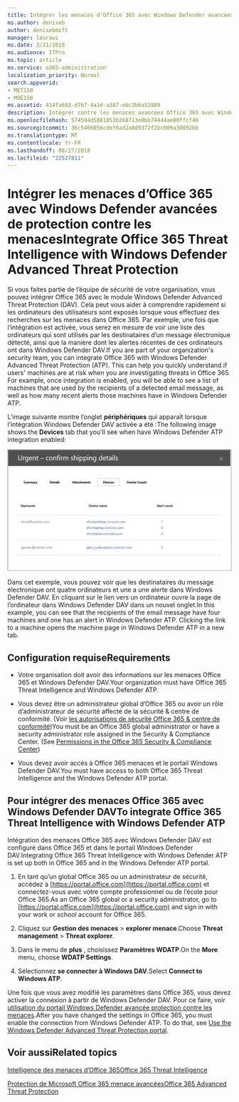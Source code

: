 ```yaml
---
title: Intégrer les menaces d’Office 365 avec Windows Defender avancées de protection contre les menaces
ms.author: deniseb
author: denisebmsft
manager: laurawi
ms.date: 3/21/2018
ms.audience: ITPro
ms.topic: article
ms.service: o365-administration
localization_priority: Normal
search.appverid:
- MET150
- MOE150
ms.assetid: 414fa693-d7b7-4a1d-a387-ebc3b6a52889
description: Intégrer contre les menaces avancées Office 365 avec Windows Defender avancée protection contre les menaces pour afficher des informations plus détaillées sur la gestion menace.
ms.openlocfilehash: 574594d5881853b268713e0bb74444ae80ffcf46
ms.sourcegitcommit: 36c5466056cdef6ad2a8d9372f2bc009a30892bb
ms.translationtype: MT
ms.contentlocale: fr-FR
ms.lasthandoff: 08/27/2018
ms.locfileid: "22527811"
---
```

# <a name="integrate-office-365-threat-intelligence-with-windows-defender-advanced-threat-protection"></a><span data-ttu-id="74c4e-103">Intégrer les menaces d’Office 365 avec Windows Defender avancées de protection contre les menaces</span><span class="sxs-lookup"><span data-stu-id="74c4e-103">Integrate Office 365 Threat Intelligence with Windows Defender Advanced Threat Protection</span></span>

<span data-ttu-id="74c4e-p101">Si vous faites partie de l’équipe de sécurité de votre organisation, vous pouvez intégrer Office 365 avec le module Windows Defender Advanced Threat Protection (DAV). Cela peut vous aider à comprendre rapidement si les ordinateurs des utilisateurs sont exposés lorsque vous effectuez des recherches sur les menaces dans Office 365. Par exemple, une fois que l’intégration est activée, vous serez en mesure de voir une liste des ordinateurs qui sont utilisés par les destinataires d’un message électronique détecté, ainsi que la manière dont les alertes récentes de ces ordinateurs ont dans Windows Defender DAV.</span><span class="sxs-lookup"><span data-stu-id="74c4e-p101">If you are part of your organization's security team, you can integrate Office 365 with Windows Defender Advanced Threat Protection (ATP). This can help you quickly understand if users' machines are at risk when you are investigating threats in Office 365. For example, once integration is enabled, you will be able to see a list of machines that are used by the recipients of a detected email message, as well as how many recent alerts those machines have in Windows Defender ATP.</span></span>
  
<span data-ttu-id="74c4e-107">L’image suivante montre l’onglet **périphériques** qui apparaît lorsque l’intégration Windows Defender DAV activée a été :</span><span class="sxs-lookup"><span data-stu-id="74c4e-107">The following image shows the **Devices** tab that you'll see when have Windows Defender ATP integration enabled:</span></span> 
  
![Lorsque Windows Defender DAV est activé, vous pouvez voir une liste des ordinateurs sur lesquels les alertes.](media/fec928ea-8f0c-44d7-80b9-a2e0a8cd4e89.PNG)
  
<span data-ttu-id="74c4e-p102">Dans cet exemple, vous pouvez voir que les destinataires du message électronique ont quatre ordinateurs et une a une alerte dans Windows Defender DAV. En cliquant sur le lien vers un ordinateur ouvre la page de l’ordinateur dans Windows Defender DAV dans un nouvel onglet.</span><span class="sxs-lookup"><span data-stu-id="74c4e-p102">In this example, you can see that the recipients of the email message have four machines and one has an alert in Windows Defender ATP. Clicking the link to a machine opens the machine page in Windows Defender ATP in a new tab.</span></span>
  
## <a name="requirements"></a><span data-ttu-id="74c4e-111">Configuration requise</span><span class="sxs-lookup"><span data-stu-id="74c4e-111">Requirements</span></span>

- <span data-ttu-id="74c4e-112">Votre organisation doit avoir des informations sur les menaces Office 365 et Windows Defender DAV.</span><span class="sxs-lookup"><span data-stu-id="74c4e-112">Your organization must have Office 365 Threat Intelligence and Windows Defender ATP.</span></span>
    
- <span data-ttu-id="74c4e-p103">Vous devez être un administrateur global d’Office 365 ou avoir un rôle d’administrateur de sécurité affecté de la sécurité &amp; centre de conformité. (Voir [les autorisations de sécurité Office 365 &amp; centre de conformité](permissions-in-the-security-and-compliance-center.md))</span><span class="sxs-lookup"><span data-stu-id="74c4e-p103">You must be an Office 365 global administrator or have a security administrator role assigned in the Security &amp; Compliance Center. (See [Permissions in the Office 365 Security &amp; Compliance Center](permissions-in-the-security-and-compliance-center.md))</span></span>
    
- <span data-ttu-id="74c4e-115">Vous devez avoir accès à Office 365 menaces et le portail Windows Defender DAV.</span><span class="sxs-lookup"><span data-stu-id="74c4e-115">You must have access to both Office 365 Threat Intelligence and the Windows Defender ATP portal.</span></span>
    
## <a name="to-integrate-office-365-threat-intelligence-with-windows-defender-atp"></a><span data-ttu-id="74c4e-116">Pour intégrer des menaces Office 365 avec Windows Defender DAV</span><span class="sxs-lookup"><span data-stu-id="74c4e-116">To integrate Office 365 Threat Intelligence with Windows Defender ATP</span></span>

<span data-ttu-id="74c4e-117">Intégration des menaces Office 365 avec Windows Defender DAV est configuré dans Office 365 et dans le portail Windows Defender DAV.</span><span class="sxs-lookup"><span data-stu-id="74c4e-117">Integrating Office 365 Threat Intelligence with Windows Defender ATP is set up both in Office 365 and in the Windows Defender ATP portal.</span></span>
  
1. <span data-ttu-id="74c4e-118">En tant qu’un global Office 365 ou un administrateur de sécurité, accédez à [https://portal.office.com](https://portal.office.com) et connectez-vous avec votre compte professionnel ou de l’école pour Office 365.</span><span class="sxs-lookup"><span data-stu-id="74c4e-118">As an Office 365 global or a security administrator, go to [https://portal.office.com](https://portal.office.com) and sign in with your work or school account for Office 365.</span></span> 
    
2. <span data-ttu-id="74c4e-119">Cliquez sur **Gestion des menaces** \> **explorer menace**.</span><span class="sxs-lookup"><span data-stu-id="74c4e-119">Choose **Threat management** \> **Threat explorer**.</span></span>
    
3. <span data-ttu-id="74c4e-120">Dans le menu de **plus** , choisissez **Paramètres WDATP**.</span><span class="sxs-lookup"><span data-stu-id="74c4e-120">On the **More** menu, choose **WDATP Settings**.</span></span>
    
4. <span data-ttu-id="74c4e-121">Sélectionnez **se connecter à Windows DAV**.</span><span class="sxs-lookup"><span data-stu-id="74c4e-121">Select **Connect to Windows ATP**.</span></span>
    
<span data-ttu-id="74c4e-p104">Une fois que vous avez modifié les paramètres dans Office 365, vous devez activer la connexion à partir de Windows Defender DAV. Pour ce faire, voir [utilisation du portail Windows Defender avancée protection contre les menaces](https://go.microsoft.com/fwlink/?linkid=859690).</span><span class="sxs-lookup"><span data-stu-id="74c4e-p104">After you have changed the settings in Office 365, you must enable the connection from Windows Defender ATP. To do that, see [Use the Windows Defender Advanced Threat Protection portal](https://go.microsoft.com/fwlink/?linkid=859690).</span></span>
  
## <a name="related-topics"></a><span data-ttu-id="74c4e-124">Voir aussi</span><span class="sxs-lookup"><span data-stu-id="74c4e-124">Related topics</span></span>

[<span data-ttu-id="74c4e-125">Intelligence des menaces d’Office 365</span><span class="sxs-lookup"><span data-stu-id="74c4e-125">Office 365 Threat Intelligence</span></span>](office-365-ti.md)
  
[<span data-ttu-id="74c4e-126">Protection de Microsoft Office 365 menace avancées</span><span class="sxs-lookup"><span data-stu-id="74c4e-126">Office 365 Advanced Threat Protection</span></span>](office-365-atp.md)
  

